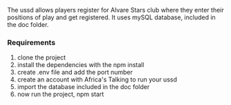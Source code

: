 
The ussd allows players register for Alvare Stars club where they enter their positions of play and get registered.
It uses mySQL database, included in the doc folder.

### Requirements
1. clone the project
2. install the dependencies with the npm install
3. create .env file and add the port number
4. create an account with Africa's Talking to run your ussd
5. import the database included in the doc folder
6. now run the project, npm start